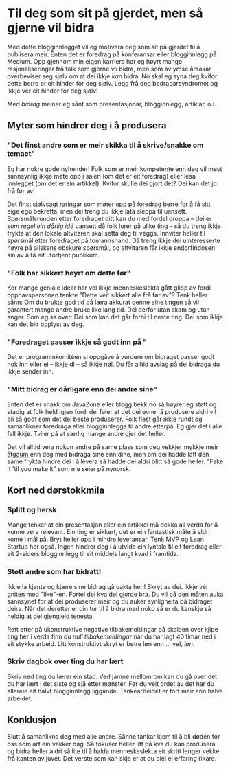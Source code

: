 # Til deg som sit på gjerdet, men så gjerne vil bidra

Med dette blogginnlegget vil eg motivera deg som sit på gjerdet til å publisera meir. Enten det er foredrag på konferansar eller blogginnlegg på Medium. Opp gjennom min eigen karriere har eg høyrt mange rasjonaliseringar frå folk som gjerne _vil_ bidra, men som av ymse årsakar overbeviser seg sjølv om at dei ikkje _kan_ bidra. No skal eg syna deg kvifor dette berre er eit hinder for deg sjølv. Legg frå deg bedragarsyndromet og ikkje vér eit hinder for deg sjølv!

Med _bidrag_ meiner eg sånt som presentasjonar, blogginnlegg, artiklar, o.l.

## Myter som hindrer deg i å produsera

### "Det finst andre som er meir skikka til å skrive/snakke om temaet"

Eg har nokre gode nyhender! Folk som er meir kompetente enn deg vil mest sannsynlig ikkje møte opp i salen (om det er eit foredrag) eller lesa innlegget (om det er ein artikkel). Kvifor skulle dei gjort det? Dei kan det jo frå før av!

Det finst sjølvsagt raringar som møter opp på foredrag berre for å få sitt eige ego bekrefta, men dei treng du ikkje lata sleppa til uansett. Spørsmålsrunden etter foredraget ditt kan du med fordel droppa – dei er _som regel ein dårlig idé_ uansett då folk lurer på ulike ting – så du treng ikkje frykte at den lokale altvitaren skal setta deg til veggs. Innviter heller til spørsmål etter foredraget på tomannshand. Då treng ikkje dei uinteresserte høyre på allskens obskure spørsmål, og altvitaren får ikkje endorfindosen sin av å få eit ufortjent publikum.


### "Folk har sikkert høyrt om dette før"

Kor mange geniale idéar har vel ikkje menneskeslekta gått glipp av fordi opphavspersonen tenkte "Dette veit sikkert alle frå før av"? Tenk heller sånn: Om du brukte god tid på læra akkurat denne eine tingen så vil garantert mange andre bruke like lang tid. Del derfor utan skam og utan anger. Som eg sa over: Dei som kan det går forbi til neste ting. Dei som ikkje kan det blir opplyst av deg.


### "Foredraget passer ikkje så godt inn på <Konferanse X>"

Det er programmkomitéen si oppgåve å vurdere om bidraget passer godt nok inn eller ei – ikkje di – så ikkje nøl. Du får alltid avslag på dei bidraga du ikkje sender inn.


### "Mitt bidrag er dårligare enn dei andre sine"

Enten det er snakk om JavaZone eller blogg.bekk.no så høyrer eg støtt og stadig at folk held igjen fordi dei føler at det dei evner å produsere aldri vil bli så godt som det dei beste produserer. Folk flest går ikkje rundt og samanlikner foredraga eller blogginnlegga til andre etterpå. Eg gjer det i alle fall ikkje. Tviler på at særlig mange andre gjer det heller.

Det vil alltid vera nokon andre på same plass som deg vekkjer mykkje meir [åtgaum](https://ordbok.uib.no/perl/ordbok.cgi?OPP=%C3%A5tgaum&nynorsk=+&ordbok=begge) enn deg med bidraga sine enn dine, men om dei hadde latt den same frykta hindre dei i å levera så hadde dei aldri blitt så gode heller. "Fake it 'til you make it" som me seier på nynorsk.


## Kort ned dørstokkmila

### Splitt og hersk

Mange tenker at ein presentasjon eller ein artikkel må dekka all verda for å kunne vera relevant. Ein ting er sikkert, det er ein fantastisk måte å aldri kome i mål på. Bryt heller opp i mindre leveransar. Tenk MVP og Lean Startup her også. Ingen hindrer deg i å utvide ein lyntale til eit foredrag eller eit 2-siders blogginnlegg til eit middels langt kvad i framtida.


### Støtt andre som har bidratt!

Ikkje la kjente og kjære sine bidrag gå uakta hen! Skryt av dei. Ikkje vér gniten med "like"-en. Fortel dei kva dei gjorde bra. Du vil på den måten auka sannsynet for at dei produserer meir og du auker synligheita på bidraget deira. Når det deretter er din tur til å bidra med noko så er du kanskje så heldig at dei gjengjeld tenesta.

Rett etter på ukonstruktive negative tilbakemeldingar på skalaen over kjipe ting her i verda finn du _null tilbakemeldingar_ når du har lagt 40 timar ned i eit stykke arbeid. Litt konstruktivt skryt er betre løn enn ... vel, _løn_.


### Skriv dagbok over ting du har lært

Skriv ned ting du lærer ein stad. Ved jamne mellomrom kan du gå over det du har lært i det siste og sjå etter mønster. Før du veit ordet av det har du allereie eit halvt blogginnlegg liggande. Tankearbeidet er fort meir enn halve arbeidet.


## Konklusjon

Slutt å samanlikna deg med alle andre. Sånne tankar kjem til å bli døden for oss som art ein vakker dag. Så fokuser heller litt på kva du kan produsera og bidra heller aldri så lite til å halda menneskeslekta eit skritt lenger vekke frå kanten av juvet. Det verste som kan skje er at du blei ei erfaring rikare.
